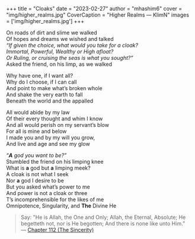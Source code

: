 +++
title = "Cloaks"
date = "2023-02-27"
author = "mhashim6"
cover = "img/higher_realms.jpg"
CoverCaption = "Higher Realms — KlimN"
images = ['img/higher_realms.jpg']
+++

On roads of dirt and slime we walked  
Of hopes and dreams we wished and talked  
_“If given the choice, what would you take for a cloak?_  
_Immortal, Powerful, Wealthy or High afloat?_  
_Or Ruling, or cruising the seas is what you sought?”_  
Asked the friend, on his limp, as we walked  

Why have one, if I want all?  
Why do I choose, if I can call  
And point to make what’s broken whole  
And shake the very earth to fall  
Beneath the world and the appalled  

All would abide by my law  
Of their every thought and whim I know  
And all would perish on my servant’s blow  
For all is mine and below  
I made you and by my will you grow,  
And live and age and see my glow  

_“**A** god you want to be?”_  
Stumbled the friend on his limping knee  
What is **a** god but **a** limping meek?  
A cloak is not what I seek  
Nor **a** god I desire to be  
But you asked what’s power to me  
And power is not a cloak or three  
T’s incomprehensible for the likes of me  
Omnipotence, Singularity, and **The** Divine He  

> Say: "He is Allah, the One and Only; Allah, the Eternal, Absolute; He begetteth not, nor is He begotten; And there is none like unto Him.” \
— [Chapter 112 (The Sincerity)](https://quran.com/112)
